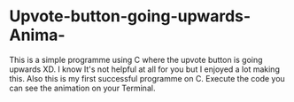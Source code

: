 # Upvote-button-going-upwards-Anima-
This is a simple programme using C where  the upvote button is going upwards XD. I know It's not helpful at all for you but I enjoyed a lot making this. Also this is my first successful programme on C.   Execute the code you can see the animation on your Terminal. 
